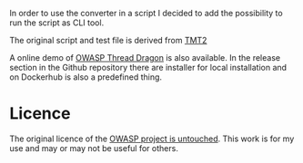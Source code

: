In order to use the converter in a script I decided to add the possibility to
run the script as CLI tool.

The original script and test file is derived from [TMT2](https://github.com/OWASP/threat-dragon/tree/main/utils/TMT2TD)

A online demo of [OWASP Thread Dragon](https://www.threatdragon.com/#/) is also
available. In the release section in the Github repository there are installer
for local installation and on Dockerhub is also a predefined thing.

# Licence

The original licence of the [OWASP project is untouched](https://github.com/OWASP/threat-dragon/blob/main/license.txt).
This work is for my use and may or may not be useful for others.
